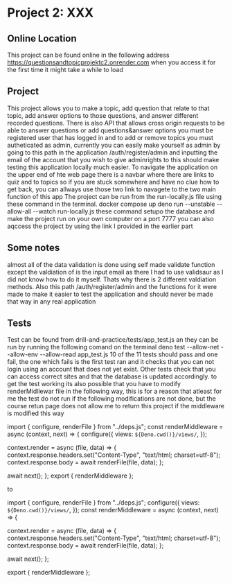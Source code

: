 # Project 2: XXX

Online Location
--------------------------------------------------------------------------------------------------------------
This project can be found online in the following address https://questionsandtopicprojektc2.onrender.com when you access it for the first time it might take a while to load

Project
----------------------------------------------------------------------------------------------------------------------
This project allows you to make a topic, add question that relate to that topic, add answer options to those questions, and answer different recorded questions.
There is also API that allows cross origin requests
to be able to answer questions or add questions&answer options you must be registered user that has logged in 
and to add or remove topics you must autheticated as admin, currently you can easily make yourself as admin by going to this path in the application /auth/register/admin
and inputting the email of the account that you wish to give adminrights to this should make testing this application locally much easier.
To navigate the application on the upper end of hte web page there is a navbar where there are links to quiz and to topics so if you are stuck somewhere and have no clue how to get 
back, you can allways use those two link to navagete to the two main function of this app
The project can be run from the run-locally.js file using these command in the terminal.
 docker compose up 
 deno run --unstable --allow-all --watch run-locally.js
 these command setupo the database and make the project run on your own computer on a port 7777
 you can also aqccess the project by using the link I provided in the earlier part

 Some notes
----------------------------------------------------------------------------------------------------------------------
almost all of the data validation is done using self made validate function except the valdiation of is the input email as there I had to use validsaur as I did not know how to
do it myself. Thats why there is 2 different valdiation methods.
Also this path /auth/register/admin and the functions for it were made to make it easier to test the application and  should never be made that way in any real application

 Tests
------------------------------------------------------------------------------------------------------------------------
Test can be found from drill-and-practice/tests/app_test.js an they can be run by running the following comand on the terminal  deno test --allow-net --allow-env --allow-read app_test.js 10 of the 11 tests should pass and one fail, the one which fails is the first test ran and it checks that you can not login using an account that does not yet exist. Other tests check that you can access correct sites and that the database is updated accordingly. 
to get the test working its also possible that you have to modify renderMidllewar file in the following way, this is for a reason that atleast for me the test do not run
if the following modifications are not done, but the course retun page does not allow me to return this project if the middleware is modified this way

import { configure, renderFile } from "../deps.js";
const renderMiddleware = async (context, next) => {
  configure({
    views: `${Deno.cwd()}/views/`,
  });

  context.render = async (file, data) => {
    context.response.headers.set("Content-Type", "text/html; charset=utf-8");
    context.response.body = await renderFile(file, data);
  };

  await next();
};
export { renderMiddleware };

to


import { configure, renderFile } from "../deps.js";
configure({
  views: `${Deno.cwd()}/views/`,
});
const renderMiddleware = async (context, next) => {

  context.render = async (file, data) => {
    context.response.headers.set("Content-Type", "text/html; charset=utf-8");
    context.response.body = await renderFile(file, data);
  };

  await next();
};

export { renderMiddleware };
